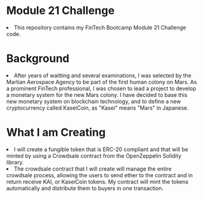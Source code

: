# Module 21 Challenge
<li>This repository contains my FinTech Bootcamp Module 21 Challenge code.</li>
<h1>Background</h1>
<li>After years of waitting and several examinations, I was selected by the Martian Aerospace Agency to be part of the first human colony on Mars. As a prominent FinTech professional, I was chosen to lead a project to develop a monetary system for the new Mars colony. I have decided to base this new monetary system on blockchain technology, and to define a new cryptocurrency called KaseiCoin, as "Kasei" means "Mars" in Japanese.</li>
<h1>What I am Creating</h1>
<li>I will create a fungible token that is ERC-20 compliant and that will be minted by using a Crowdsale contract from the OpenZeppelin Solidity library.</li>
<li>The crowdsale contract that I will create will manage the entire crowdsale process, allowing the users to send ether to the contract and in return receive KAI, or KaseiCoin tokens. My contract will mint the tokens automatically and distribute them to buyers in one transaction.</li>

